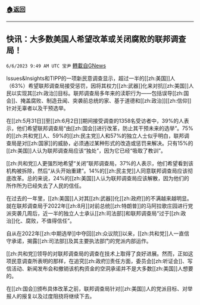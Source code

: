 ###  [:house:返回](README.md)
---


## 快讯：大多数美国人希望改革或关闭腐败的联邦调查局！
`6/6/2023 9:49 AM UTC 宝尹` [轉載自GNews](https://gnews.org/articles/1361717)

Issues&Insights和TIPP的一项新民意调查显示，超过一半的[[zh:美国]]人（63%）希望联邦调查局接受惩罚，因将其权力[[zh:武器]]化来对抗[[zh:美国]]人民以实现其[[zh:政治]]目标。联邦调查局多年来的渎职行为——包括误导[[zh:国会]]、掩盖腐败、制造丑闻、突袭前总统的家、基于道德和[[zh:政治]][[zh:信仰]]针对无辜者以及干预选举。

在[[zh:5月31日]]至[[zh:6月2日]]期间接受调查的1358名受访者中，39%的人表示，他们希望联邦调查局“由[[zh:国会]]进行改革，防止其干预未来的选举”。75%的[[zh:共和党]]人、59%的[[zh:民主党]]人和57%的独立人士似乎明白，联邦调查局是对[[zh:国家]]的威胁，必须通过某种形式的改造或惩罚来解决。只有15%的[[zh:美国]]人认为联邦调查局应该“独处”，因为它已经“吸取了教训”。

[[zh:共和党]]人更强烈地希望“关闭”联邦调查局，37%的人表示，他们希望看到该机构被拆除，然后“从头开始重建”。14%的[[zh:民主党]]人同意联邦调查局应该彻底改革。总的来说，24%的[[zh:美国]]人认为联邦调查局应该解散，因为他们的所作所为已经失去了人民的信任。

在过去的一年里，[[zh:美国]]人对其[[zh:武器]]化[[zh:政府]]的不满越来越明显。就在联邦调查局于2022年[[zh:8月]]对前总统[[zh:特朗普]]的马阿拉歌庄园进行党派突袭几周后，近一半的独立人士承认[[zh:司法部]]和联邦调查局“过于[[zh:政治]]化、腐败，不值得信任”。

自从在2022年[[zh:中期选举]]中夺回[[zh:众议院]]以来，[[zh:共和党]]人一直信守承诺，揭露[[zh:司法部]]及其主要执法部门的党派内部运作。

[[zh:共和党]]领导的对联邦调查局的调查在技术上取得了良好进展。然而，正如这项民意调查所表明的那样，在追究[[zh:政府]]责任方面，委员会[[zh:听证会]]、写信活动、新闻发布会和撤销该机构资金的空洞承诺并不是大多数[[zh:美国]]人想要的。

在[[zh:国会]]颁布具体改革之前，联邦调查局针对[[zh:美国]]人的党派目标、对举报人的报复以及过度阻挠将继续下去。
